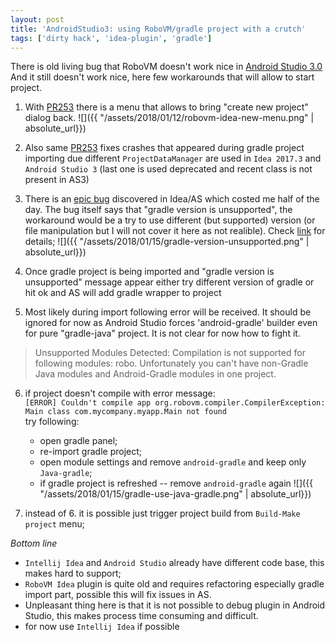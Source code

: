 ```yaml
---
layout: post
title: 'AndroidStudio3: using RoboVM/gradle project with a crutch'
tags: ['dirty hack', 'idea-plugin', 'gradle']
---
```


There is old living bug that RoboVM doesn't work nice in [Android Studio 3.0](https://github.com/MobiVM/robovm/issues/193)
And it still doesn't work nice, here few workarounds that will allow to start project.

<!-- more -->

1. With [PR253](https://github.com/MobiVM/robovm/pull/253) there is a menu that allows to bring "create new project" dialog back.
![]({{ "/assets/2018/01/12/robovm-idea-new-menu.png" | absolute_url}})

2. Also same [PR253](https://github.com/MobiVM/robovm/pull/253) fixes crashes that appeared during gradle project importing due different `ProjectDataManager` are used in `Idea 2017.3` and `Android Studio 3` (last one is used deprecated and recent class is not present in AS3)

3. There is an [epic bug](https://youtrack.jetbrains.com/issue/IDEA-184950) discovered in Idea/AS which costed me half of the day. The bug itself says that "gradle version is unsupported", the workaround would be a try to use different (but supported) version (or file manipulation but I will not cover it here as not realible). Check [link](https://youtrack.jetbrains.com/issue/IDEA-184950) for details;
![]({{ "/assets/2018/01/15/gradle-version-unsupported.png" | absolute_url}})

4. Once gradle project is being imported and "gradle version is unsupported" message appear either try different version of gradle or hit ok and AS will add gradle wrapper to project

5. Most likely during import following error will be received. It should be ignored for now as Android Studio forces 'android-gradle' builder even for pure "gradle-java" project. It is not clear for now how to fight it.
> Unsupported Modules Detected: Compilation is not supported for following modules: robo. Unfortunately you can't have non-Gradle Java modules and Android-Gradle modules in one project.

6. if project doesn't compile with error message:  
`[ERROR] Couldn't compile app org.robovm.compiler.CompilerException: Main class com.mycompany.myapp.Main not found`  
try following:
   - open gradle panel;
   - re-import gradle project;
   - open module settings and remove `android-gradle` and keep only `Java-gradle`;
   - if gradle project is refreshed -- remove `android-gradle` again
   ![]({{ "/assets/2018/01/15/gradle-use-java-gradle.png" | absolute_url}})

7. instead of 6. it is possible just trigger project build from `Build-Make project` menu;

*Bottom line*
- `Intellij Idea` and `Android Studio` already have different code base, this makes hard to support;
- `RoboVM Idea` plugin is quite old and requires refactoring especially gradle import part, possible this will fix issues in AS.
- Unpleasant thing here is that it is not possible to debug plugin in Android Studio, this makes process time consuming and difficult.
- for now use `Intellij Idea` if possible
